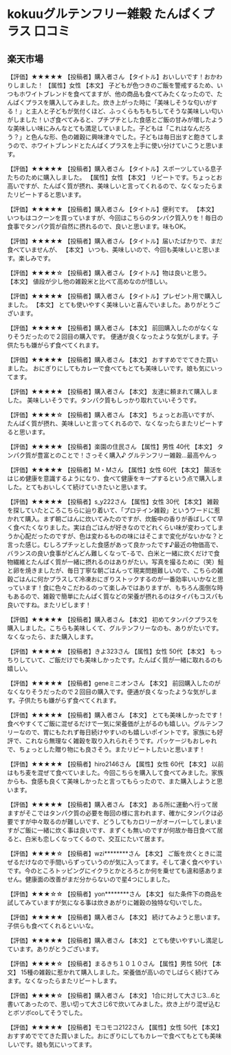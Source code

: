 # kokuuグルテンフリー雑穀 たんぱくプラス 口コミ

## 楽天市場

【評価】★★★★★
【投稿者】購入者さん
【タイトル】おいしいです！おかわりしました！
【属性】女性
【本文】
子どもが色つきのご飯を警戒するため、いつもホワイトブレンドを食べてますが、他の商品も食べてみたくなったので、たんぱくプラスを購入してみました。炊き上がった時に「美味しそうな匂いがする！」と主人と子どもが気付くほど、ふっくらもちもちしてそうな美味しい匂いがしました！いざ食べてみると、プチプチとした食感とご飯の甘みが増したような美味しい味にみんなとても満足していました。子どもは「これはなんだろう？」と色んな形、色の雑穀に興味津々でした。子どもは毎日出すと飽きてしまうので、ホワイトブレンドとたんぱくプラスを上手に使い分けていこうと思います。

【評価】★★★★★
【投稿者】購入者さん
【タイトル】スポーツしている息子たちのために購入しました。
【属性】女性
【本文】
リピートです。ちょっとお高いですが、たんぱく質が摂れ、美味しいと言ってくれるので、なくなったらまたリピートすると思います。

【評価】★★★★★
【投稿者】購入者さん
【タイトル】便利です。
【本文】
いつもはコクーンを買っていますが、今回はこちらのタンパク質入りを！毎日の食事でタンパク質が自然に摂れるので、良いと思います。味もOK。

【評価】★★★★★
【投稿者】購入者さん
【タイトル】届いたばかりで、まだ食べていませんが、
【本文】
いつも、美味しいので、今回も美味しいと思います。楽しみです。

【評価】★★★★☆
【投稿者】購入者さん
【タイトル】物は良いと思う。
【本文】
値段が少し他の雑穀米と比べて高めなのが惜しい。

【評価】★★★★★
【投稿者】購入者さん
【タイトル】プレゼント用で購入しました。
【本文】
とても使いやすく美味しいと喜んでいました。ありがとうございます。

【評価】★★★★★
【投稿者】購入者さん
【本文】
前回購入したのがなくなりそうだったので２回目の購入です。
便通が良くなったような気がします。子供たちも嫌がらず食べてくれます。

【評価】★★★★★
【投稿者】購入者さん
【本文】
おすすめででてきた買いました。
おにぎりにしてもカレーで食べてもとても美味しいです。娘も気にいってます。

【評価】★★★★★
【投稿者】購入者さん
【本文】
友達に頼まれて購入しました。
美味しいそうです。タンパク質もしっかり取れていいそうです。

【評価】★★★★☆
【投稿者】購入者さん
【本文】
ちょっとお高いですが、
たんぱく質が摂れ、美味しいと言ってくれるので、なくなったらまたリピートすると思います。

【評価】★★★★★
【投稿者】楽園の住民さん
【属性】男性 40代
【本文】
タンパク質が豊富とのことで！さっそく購入♪ グルテンフリー雑穀…最高やんっ

【評価】★★★★★
【投稿者】M・Mさん
【属性】女性 60代
【本文】
腸活をはじめ健康を意識するようになり、食べて健康をキープするという点で購入しました。とてもおいしくて続けていきたいと思います。

【評価】★★★★★
【投稿者】s_y222さん
【属性】女性 30代
【本文】
雑穀を探していたところこちらに辿り着いて、「プロテイン雑穀」というワードに惹かれて購入。まず朝ごはんに炊いてみたのですが、炊飯中の香りが香ばしくて早く食べたくなりました。実は白ごはんが好きなのでどれくらい味が変わってしまうか心配だったのですが、色は変わるものの味にはそこまで変化がないかな？と言った感じ。むしろプチッとした食感があって良かったです♪最近の物価高で、バランスの良い食事がどんどん難しくなって-るで、白米と一緒に炊くだけで食物繊維とたんぱく質が一緒に摂れるのはありがたい。写真を撮るために（笑）鮭と卵を焼きましたが、毎日丁寧な朝ごはんって現実問題難しいので、こちらの雑穀ごはんに何かプラスして冷凍おにぎりストックするのが一番効率いいかなと思っています！食に色々こだわるのって楽しみではありますが、もちろん面倒な時もあるので、雑穀で簡単にたんぱく質などの栄養が摂れるのはタイパもコスパも良いですね。またリピします！

【評価】★★★★★
【投稿者】購入者さん
【本文】
初めてタンパクプラスを購入しました。こちらも美味しくて、グルテンフリーなのも、ありがたいです。なくなったら、また購入します。

【評価】★★★★★
【投稿者】きよ323さん
【属性】女性 50代
【本文】
もっちりしていて、ご飯だけでも美味しかったです。たんぱく質が一緒に取れるのも嬉しい。

【評価】★★★★★
【投稿者】geneミニオンさん
【本文】
前回購入したのがなくなりそうだったので２回目の購入です。便通が良くなったような気がします。子供たちも嫌がらず食べてくれます。

【評価】★★★★★
【投稿者】購入者さん
【本文】
とても美味しかったです！食べやすくてご飯に混ぜるだけで一気に栄養価が上がるのも嬉しい。グルテンフリーなので、胃にもたれず毎日続けやすいのも嬉しいポイントです。家族にも好評で、これなら無理なく雑穀を取り入れられそうです。パッケージもおしゃれで、ちょっとした贈り物にも良さそう。またリピートしたいと思います！

【評価】★★★★★
【投稿者】hiro2146さん
【属性】女性 60代
【本文】
以前はもち麦を混ぜて食べていました。今回こちらを購入して食べてみました。家族からも、食感も良くて美味しかったと言ってもらったので、また購入しようと思います。

【評価】★★★★★
【投稿者】購入者さん
【本文】
ある所に運動へ行って居ますがそこではタンパク質の必要を毎回の様に言われます、確かにタンパクは必要ですが中々取るのが難しいです、どうしてもカロリーがオーバーしてしまいますがご飯に一緒に炊く事は良いです、まずくも無いのですが何故か毎日食べて居ると、白米も恋しくなってくるので、交互にたいて居ます。

【評価】★★★★☆
【投稿者】wzi********さん
【本文】
ご飯を炊くときに混ぜるだけなので手間いらずっていうのが気に入ってます。そして凄く食べやすいです。今のところトッピングにイクラとかとろろとか何を乗せても違和感ありません。健康面の改善がまだ分からないので星4つにしました。

【評価】★★★☆☆
【投稿者】yon********さん
【本文】
似た条件下の商品を試してみていますが気になる事は炊きあがりに雑穀の独特な匂いでした。

【評価】★★★★★
【投稿者】購入者さん
【本文】
続けてみようと思います。子供らも食べてくれるといいな。

【評価】★★★★★
【投稿者】購入者さん
【本文】
とても使いやすいし満足しています。ありがとうございます。

【評価】★★★★☆
【投稿者】まるきち１０１０さん
【属性】男性 50代
【本文】
15種の雑穀に惹かれて購入しました。栄養価が高いのでしばらく続けてみます。なくなったらまたリピートします。

【評価】★★★★☆
【投稿者】購入者さん
【本文】
1合に対して大さじ3…6と書いてあったので、思い切って大さじ6で炊いてみました。炊き上がり混ぜ込むとボソボсоしてそうでした。

【評価】★★★★★
【投稿者】モコモコ2122さん
【属性】女性 50代
【本文】
おすすめででてきた買いました。おにぎりにしてもカレーで食べてもとても美味しいです。娘も気にいってます。
